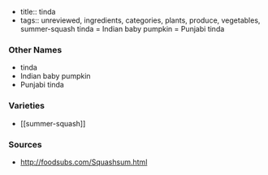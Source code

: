 - title:: tinda
- tags:: unreviewed, ingredients, categories, plants, produce, vegetables, summer-squash
tinda = Indian baby pumpkin = Punjabi tinda

### Other Names

* tinda
* Indian baby pumpkin
* Punjabi tinda

### Varieties

* [[summer-squash]]

### Sources
* http://foodsubs.com/Squashsum.html
